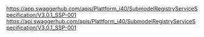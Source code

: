 https://app.swaggerhub.com/apis/Plattform_i40/SubmodelRegistryServiceSpecification/V3.0.1_SSP-001
https://api.swaggerhub.com/apis/Plattform_i40/SubmodelRegistryServiceSpecification/V3.0.1_SSP-001